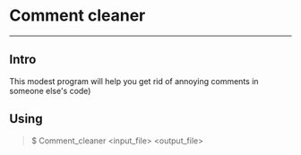 # Comment cleaner
---
## Intro
This modest program will help you get rid of annoying comments in someone else's code)
## Using
> $ Comment_cleaner <input_file> <output_file>
